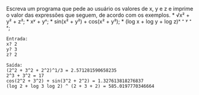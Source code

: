 Escreva um programa que pede ao usuário os valores de x, y e z e imprime o valor das expressões que seguem, de acordo com os exemplos. 
    * √x² + y² + z²;
    * xʸ + yᶻ;
    * sin(x² + y²) + cos(x² + y²);
    * (log x + log y + log z)ˣ ⁺ ʸ ⁺ ᶻ;

```
Entrada:
x? 2
y? 3
z? 2
```

```
Saída:
(2^2 + 3^2 + 2^2)^1/3 = 2.571281590658235
2^3 + 3^2 = 17
cos(2^2 + 3^2) + sin(3^2 + 2^2) = 1.327613818276837    
(log 2 + log 3 log 2) ^ (2 + 3 + 2) = 585.0197770346664
```